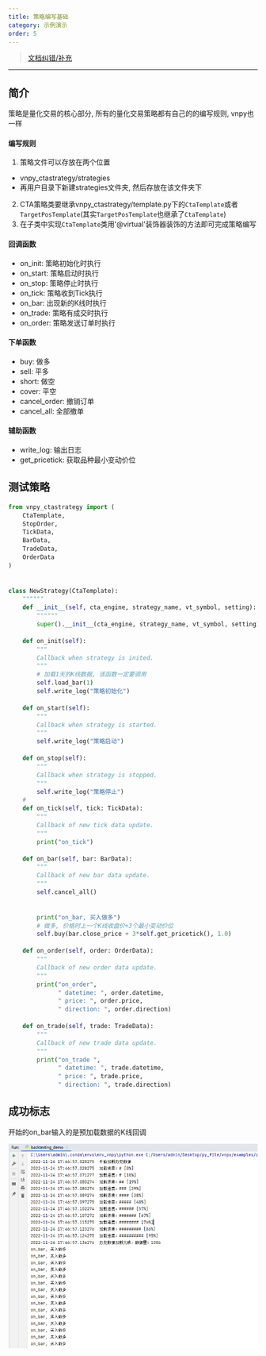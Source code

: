 ```yaml
---
title: 策略编写基础
category: 示例演示
order: 5
---
```


> [文档纠错/补充](https://github.com/dumengru/docs_vnpy/tree/master/docs/_docs)
---

## 简介
策略是量化交易的核心部分, 所有的量化交易策略都有自己的的编写规则, vnpy也一样

#### 编写规则
1. 策略文件可以存放在两个位置
- vnpy_ctastrategy/strategies
- 再用户目录下新建strategies文件夹, 然后存放在该文件夹下
2. CTA策略类要继承vnpy_ctastrategy/template.py下的`CtaTemplate`或者`TargetPosTemplate`(其实`TargetPosTemplate`也继承了`CtaTemplate`)
3. 在子类中实现`CtaTemplate`类用'@virtual'装饰器装饰的方法即可完成策略编写

#### 回调函数
- on_init: 策略初始化时执行
- on_start: 策略启动时执行
- on_stop: 策略停止时执行
- on_tick: 策略收到Tick执行
- on_bar: 出现新的K线时执行
- on_trade: 策略有成交时执行
- on_order: 策略发送订单时执行

#### 下单函数
- buy: 做多
- sell: 平多
- short: 做空
- cover: 平空
- cancel_order: 撤销订单
- cancel_all: 全部撤单

#### 辅助函数
- write_log: 输出日志
- get_pricetick: 获取品种最小变动价位

## 测试策略
```python
from vnpy_ctastrategy import (
    CtaTemplate,
    StopOrder,
    TickData,
    BarData,
    TradeData,
    OrderData
)


class NewStrategy(CtaTemplate):
    """"""
    def __init__(self, cta_engine, strategy_name, vt_symbol, setting):
        """"""
        super().__init__(cta_engine, strategy_name, vt_symbol, setting)

    def on_init(self):
        """
        Callback when strategy is inited.
        """
        # 加载1天的K线数据, 该函数一定要调用
        self.load_bar(1)
        self.write_log("策略初始化")

    def on_start(self):
        """
        Callback when strategy is started.
        """
        self.write_log("策略启动")

    def on_stop(self):
        """
        Callback when strategy is stopped.
        """
        self.write_log("策略停止")
    # 
    def on_tick(self, tick: TickData):
        """
        Callback of new tick data update.
        """
        print("on_tick")

    def on_bar(self, bar: BarData):
        """
        Callback of new bar data update.
        """
        self.cancel_all()

        
        print("on_bar, 买入做多")
        # 做多, 价格时上一个K线收盘价+3个最小变动价位
        self.buy(bar.close_price + 3*self.get_pricetick(), 1.0)

    def on_order(self, order: OrderData):
        """
        Callback of new order data update.
        """
        print("on_order",
              " datetime: ", order.datetime, 
              " price: ", order.price,
              " direction: ", order.direction)

    def on_trade(self, trade: TradeData):
        """
        Callback of new trade data update.
        """
        print("on_trade ", 
              " datetime: ", trade.datetime, 
              " price: ", trade.price,
              " direction: ", trade.direction)

```

## 成功标志
开始的on_bar输入的是预加载数据的K线回调

![](../../images/202211241749.png)